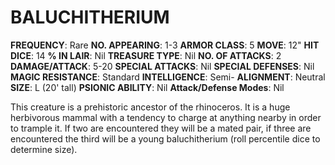 # BALUCHITHERIUM

**FREQUENCY**: Rare
**NO. APPEARING**: 1-3
**ARMOR CLASS**: 5
**MOVE**: 12"
**HIT DICE**: 14
**% IN LAIR**: Nil
**TREASURE TYPE**: Nil
**NO. OF ATTACKS**: 2
**DAMAGE/ATTACK**: 5-20
**SPECIAL ATTACKS**: Nil
**SPECIAL DEFENSES**: Nil
**MAGIC RESISTANCE**: Standard
**INTELLIGENCE**: Semi-
**ALIGNMENT**: Neutral
**SIZE**: L (20' tall)
**PSIONIC ABILITY**: Nil
**Attack/Defense Modes**: Nil

This creature is a prehistoric ancestor of the rhinoceros. It is a huge herbivorous mammal with a tendency to charge at anything nearby in order to trample it. If two are encountered they will be a mated pair, if three are encountered the third will be a young baluchitherium (roll percentile dice to determine size).
